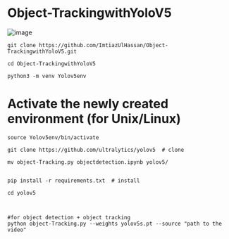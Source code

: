 # Object-TrackingwithYoloV5

![image](https://github.com/ImtiazUlHassan/Object-TrackingwithYoloV5/assets/56826204/41fac461-cf4f-4a03-89b0-1ec2221b9877)


```
git clone https://github.com/ImtiazUlHassan/Object-TrackingwithYoloV5.git

cd Object-TrackingwithYoloV5

python3 -m venv Yolov5env
```
# Activate the newly created environment (for Unix/Linux)
```
source Yolov5env/bin/activate

git clone https://github.com/ultralytics/yolov5  # clone

mv object-Tracking.py objectdetection.ipynb yolov5/


pip install -r requirements.txt  # install

cd yolov5



#for object detection + object tracking
python object-Tracking.py --weights yolov5s.pt --source "path to the video"

```



